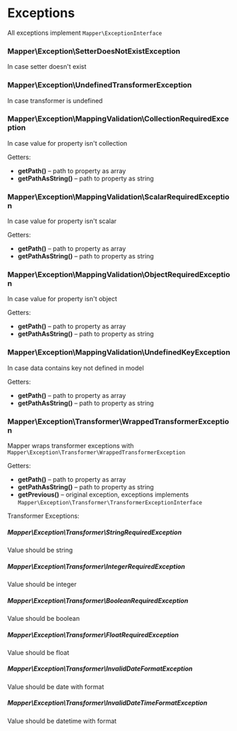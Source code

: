 # Exceptions

All exceptions implement  `Mapper\ExceptionInterface`

### Mapper\Exception\SetterDoesNotExistException 
In case setter doesn't exist

### Mapper\Exception\UndefinedTransformerException
In case transformer is undefined

### Mapper\Exception\MappingValidation\CollectionRequiredException
In case value for property isn't collection

Getters:
* **getPath()** – path to property as array
* **getPathAsString()** – path to property as string

### Mapper\Exception\MappingValidation\ScalarRequiredException
In case value for property isn't scalar

Getters:
* **getPath()** – path to property as array
* **getPathAsString()** – path to property as string

### Mapper\Exception\MappingValidation\ObjectRequiredException
In case value for property isn't object

Getters:
* **getPath()** – path to property as array
* **getPathAsString()** – path to property as string

### Mapper\Exception\MappingValidation\UndefinedKeyException
In case data contains key not defined in model

Getters:
* **getPath()** – path to property as array
* **getPathAsString()** – path to property as string

### Mapper\Exception\Transformer\WrappedTransformerException
Mapper wraps transformer exceptions with  `Mapper\Exception\Transformer\WrappedTransformerException`

Getters:
* **getPath()** – path to property as array
* **getPathAsString()** – path to property as string
* **getPrevious()** – original exception, exceptions implements `Mapper\Exception\Transformer\TransformerExceptionInterface`

Transformer Exceptions:

##### Mapper\Exception\Transformer\StringRequiredException
Value should be string

##### Mapper\Exception\Transformer\IntegerRequiredException
Value should be integer

##### Mapper\Exception\Transformer\BooleanRequiredException
Value should be boolean

##### Mapper\Exception\Transformer\FloatRequiredException
Value should be float

##### Mapper\Exception\Transformer\InvalidDateFormatException
Value should be date with format

##### Mapper\Exception\Transformer\InvalidDateTimeFormatException
Value should be datetime with format
